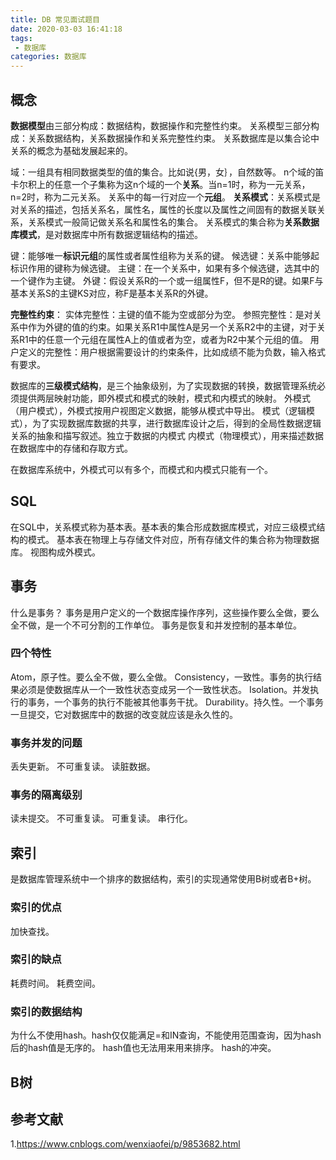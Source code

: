 ```yaml
---
title: DB 常见面试题目
date: 2020-03-03 16:41:18
tags:
 - 数据库
categories: 数据库
---
```



## 概念
**数据模型**由三部分构成：数据结构，数据操作和完整性约束。
关系模型三部分构成：关系数据结构，关系数据操作和关系完整性约束。
关系数据库是以集合论中关系的概念为基础发展起来的。

域：一组具有相同数据类型的值的集合。比如说{男，女｝，自然数等。
n个域的笛卡尔积上的任意一个子集称为这n个域的一个**关系**。当n=1时，称为一元关系，n=2时，称为二元关系。
关系中的每一行对应一个**元组**。
**关系模式**：关系模式是对关系的描述，包括关系名，属性名，属性的长度以及属性之间固有的数据关联关系，关系模式一般简记做关系名和属性名的集合。
关系模式的集合称为**关系数据库模式**，是对数据库中所有数据逻辑结构的描述。


键：能够唯一**标识元组**的属性或者属性组称为关系的键。
候选键：关系中能够起标识作用的键称为候选键。
主键：在一个关系中，如果有多个候选键，选其中的一个键作为主键。
外键：假设关系R的一个或一组属性F，但不是R的键。如果F与基本关系S的主键KS对应，称F是基本关系R的外键。


**完整性约束**：
实体完整性：主键的值不能为空或部分为空。
参照完整性：是对关系中作为外键的值的约束。如果关系R1中属性A是另一个关系R2中的主键，对于关系R1中的任意一个元组在属性A上的值或者为空，或者为R2中某个元组的值。
用户定义的完整性：用户根据需要设计的约束条件，比如成绩不能为负数，输入格式有要求。

数据库的**三级模式结构**，是三个抽象级别，为了实现数据的转换，数据管理系统必须提供两层映射功能，即外模式和模式的映射，模式和内模式的映射。
外模式（用户模式），外模式按用户视图定义数据，能够从模式中导出。
模式（逻辑模式），为了实现数据库数据的共享，进行数据库设计之后，得到的全局性数据逻辑关系的抽象和描写叙述。独立于数据的内模式
内模式（物理模式），用来描述数据在数据库中的存储和存取方式。

在数据库系统中，外模式可以有多个，而模式和内模式只能有一个。

## SQL
在SQL中，关系模式称为基本表。基本表的集合形成数据库模式，对应三级模式结构的模式。
基本表在物理上与存储文件对应，所有存储文件的集合称为物理数据库。
视图构成外模式。

## 事务
什么是事务？
事务是用户定义的一个数据库操作序列，这些操作要么全做，要么全不做，是一个不可分割的工作单位。
事务是恢复和并发控制的基本单位。

### 四个特性
Atom，原子性。要么全不做，要么全做。
Consistency，一致性。事务的执行结果必须是使数据库从一个一致性状态变成另一个一致性状态。
Isolation。并发执行的事务，一个事务的执行不能被其他事务干扰。
Durability。持久性。一个事务一旦提交，它对数据库中的数据的改变就应该是永久性的。

### 事务并发的问题
丢失更新。
不可重复读。
读脏数据。

### 事务的隔离级别
读未提交。
不可重复读。
可重复读。
串行化。


## 索引
是数据库管理系统中一个排序的数据结构，索引的实现通常使用B树或者B+树。

### 索引的优点
加快查找。

### 索引的缺点
耗费时间。
耗费空间。

### 索引的数据结构
为什么不使用hash。hash仅仅能满足=和IN查询，不能使用范围查询，因为hash后的hash值是无序的。
hash值也无法用来用来排序。
hash的冲突。

## B树

## 参考文献
1.https://www.cnblogs.com/wenxiaofei/p/9853682.html
